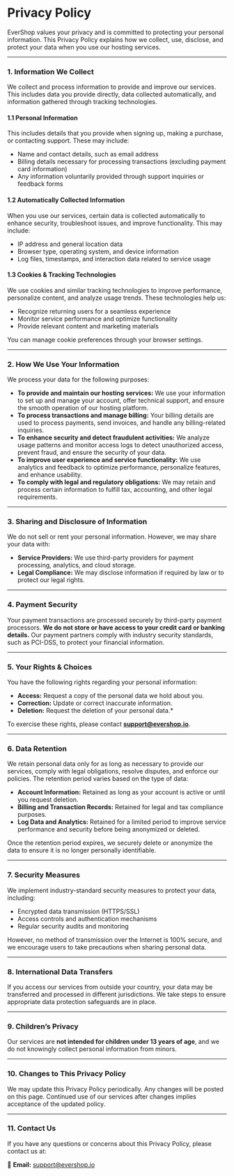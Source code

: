 # Privacy Policy

EverShop values your privacy and is committed to protecting your personal information. This Privacy Policy explains how we collect, use, disclose, and protect your data when you use our hosting services.

---

### 1. Information We Collect

We collect and process information to provide and improve our services. This includes data you provide directly, data collected automatically, and information gathered through tracking technologies.

#### **1.1 Personal Information**

This includes details that you provide when signing up, making a purchase, or contacting support. These may include:

- Name and contact details, such as email address
- Billing details necessary for processing transactions (excluding payment card information)
- Any information voluntarily provided through support inquiries or feedback forms

#### **1.2 Automatically Collected Information**

When you use our services, certain data is collected automatically to enhance security, troubleshoot issues, and improve functionality. This may include:

- IP address and general location data
- Browser type, operating system, and device information
- Log files, timestamps, and interaction data related to service usage

#### **1.3 Cookies & Tracking Technologies**

We use cookies and similar tracking technologies to improve performance, personalize content, and analyze usage trends. These technologies help us:

- Recognize returning users for a seamless experience
- Monitor service performance and optimize functionality
- Provide relevant content and marketing materials

You can manage cookie preferences through your browser settings.

---

### 2. How We Use Your Information

We process your data for the following purposes:

- **To provide and maintain our hosting services:** We use your information to set up and manage your account, offer technical support, and ensure the smooth operation of our hosting platform.
- **To process transactions and manage billing:** Your billing details are used to process payments, send invoices, and handle any billing-related inquiries.
- **To enhance security and detect fraudulent activities:** We analyze usage patterns and monitor access logs to detect unauthorized access, prevent fraud, and ensure the security of your data.
- **To improve user experience and service functionality:** We use analytics and feedback to optimize performance, personalize features, and enhance usability.
- **To comply with legal and regulatory obligations:** We may retain and process certain information to fulfill tax, accounting, and other legal requirements.

---

### 3. Sharing and Disclosure of Information

We do not sell or rent your personal information. However, we may share your data with:

- **Service Providers:** We use third-party providers for payment processing, analytics, and cloud storage.
- **Legal Compliance:** We may disclose information if required by law or to protect our legal rights.

---

### 4. Payment Security

Your payment transactions are processed securely by third-party payment processors. **We do not store or have access to your credit card or banking details.** Our payment partners comply with industry security standards, such as PCI-DSS, to protect your financial information.

---

### 5. Your Rights & Choices

You have the following rights regarding your personal information:

- **Access:** Request a copy of the personal data we hold about you.
- **Correction:** Update or correct inaccurate information.
- **Deletion:** Request the deletion of your personal data.\*

To exercise these rights, please contact **[support@evershop.io](mailto\:support@evershop.io)**.

---

### 6. Data Retention

We retain personal data only for as long as necessary to provide our services, comply with legal obligations, resolve disputes, and enforce our policies. The retention period varies based on the type of data:

- **Account Information:** Retained as long as your account is active or until you request deletion.
- **Billing and Transaction Records:** Retained for legal and tax compliance purposes.
- **Log Data and Analytics:** Retained for a limited period to improve service performance and security before being anonymized or deleted.

Once the retention period expires, we securely delete or anonymize the data to ensure it is no longer personally identifiable.

---

### 7. Security Measures

We implement industry-standard security measures to protect your data, including:

- Encrypted data transmission (HTTPS/SSL)
- Access controls and authentication mechanisms
- Regular security audits and monitoring

However, no method of transmission over the Internet is 100% secure, and we encourage users to take precautions when sharing personal data.

---

### 8. International Data Transfers

If you access our services from outside your country, your data may be transferred and processed in different jurisdictions. We take steps to ensure appropriate data protection safeguards are in place.

---

### 9. Children’s Privacy

Our services are **not intended for children under 13 years of age**, and we do not knowingly collect personal information from minors.

---

### 10. Changes to This Privacy Policy

We may update this Privacy Policy periodically. Any changes will be posted on this page. Continued use of our services after changes implies acceptance of the updated policy.

---

### 11. Contact Us

If you have any questions or concerns about this Privacy Policy, please contact us at:

📧 **Email:** [support@evershop.io](mailto\:support@evershop.io)

